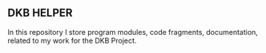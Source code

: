 DKB HELPER
----------

In this repository I store program modules, code fragments, documentation,
related to my work for the DKB Project.
